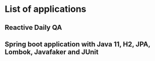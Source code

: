 # List of applications

## Reactive Daily QA

## Spring boot application with Java 11, H2, JPA, Lombok, Javafaker and JUnit